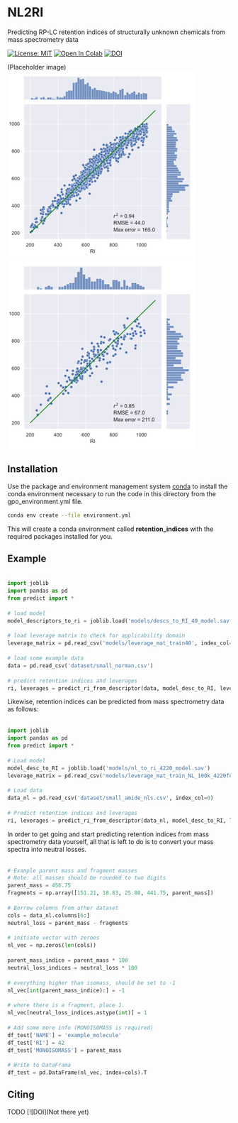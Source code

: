 # NL2RI
Predicting RP-LC retention indices of structurally unknown chemicals from mass spectrometry data

[![License: MIT](https://img.shields.io/badge/License-MIT-yellow.svg)](https://opensource.org/licenses/MIT)
[![Open In Colab](https://colab.research.google.com/assets/colab-badge.svg)](https://colab.research.google.com/drive/1VyBBgJAV9K8taOBNxEUL5l-LeU7_1lj9?usp=sharing)
[![DOI](g/badge/DOI/10.5281/zenodo.3605363.svg)](TODO)


(Placeholder image)
<img src="/images/descripts_to_RI-correlation_plots_with_dist_train.pdf" width="425"/> <img src="/images/descripts_to_RI-correlation_plots_with_dist_test.pdf" width="425"/> 


## Installation

Use the package and environment management system  [conda](https://docs.conda.io/projects/conda/en/latest/user-guide/install/index.html) to install the conda environment necessary to run the code in this directory from the gpo_environment.yml file.

```bash
conda env create --file environment.yml
```

This will create a conda environment called **retention_indices** with the required packages installed for you.

## Example
```python

import joblib
import pandas as pd
from predict import *

# load model
model_descriptors_to_ri = joblib.load('models/descs_to_RI_40_model.sav')

# load leverage matrix to check for applicability domain
leverage_matrix = pd.read_csv('models/leverage_mat_train40', index_col=0)

# load some example data
data = pd.read_csv('dataset/small_norman.csv')

# predict retention indices and leverages
ri, leverages = predict_ri_from_descriptor(data, model_desc_to_RI, leverage_matrix)
```

Likewise, retention indices can be predicted from mass spectrometry data as follows:

```python

import joblib
import pandas as pd
from predict import *

# Load model
model_desc_to_RI = joblib.load('models/nl_to_ri_4220_model.sav')
leverage_matrix = pd.read_csv('models/leverage_mat_train_NL_100k_4220feats.csv', index_col=0)

# Load data
data_nl = pd.read_csv('dataset/small_amide_nls.csv', index_col=0)

# Predict retention indices and leverages
ri, leverages = predict_ri_from_descriptor(data_nl, model_desc_to_RI, leverage_matrix)
```
In order to get going and start predicting retention indices from mass spectrometry data yourself, all that is left to do is to convert your mass spectra into neutral losses. 

```python

# Example parent mass and fragment masses
# Note: all masses should be rounded to two digits
parent_mass = 456.75
fragments = np.array([151.21, 18.83, 25.80, 441.75, parent_mass])

# Borrow columns from other dataset
cols = data_nl.columns[6:]
neutral_loss = parent_mass - fragments

# initiate vector with zeroes
nl_vec = np.zeros(len(cols))

parent_mass_indice = parent_mass * 100
neutral_loss_indices = neutral_loss * 100

# everything higher than isomass, should be set to -1
nl_vec[int(parent_mass_indice):] = -1

# where there is a fragment, place 1.
nl_vec[neutral_loss_indices.astype(int)] = 1

# Add some more info (MONOISOMASS is required)
df_test['NAME'] = 'example_molecule'
df_test['RI'] = 42
df_test['MONOISOMASS'] = parent_mass

# Write to DataFrama
df_test = pd.DataFrame(nl_vec, index=cols).T

```



## Citing
TODO
[![DOI](Not there yet)



